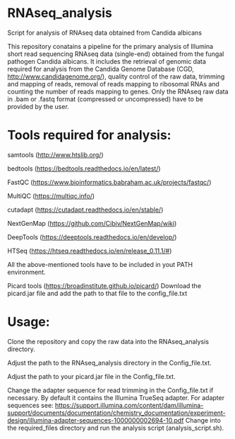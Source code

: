# RNAseq_analysis
Script for analysis of RNAseq data obtained from Candida albicans

This repository conatains a pipeline for the primary analysis of Illumina short read sequencing RNAseq data (single-end) obtained from the fungal pathogen Candida albicans. It includes the retrieval of genomic data required for analysis from the Candida Genome Database (CGD, http://www.candidagenome.org/), quality control of the raw data, trimming and mapping of reads, removal of reads mapping to ribosomal RNAs and counting the number of reads mapping to genes. Only the RNAseq raw data in .bam or .fastq format (compressed or uncompressed) have to be provided by the user.

# Tools required for analysis:

samtools (http://www.htslib.org/)

bedtools (https://bedtools.readthedocs.io/en/latest/)

FastQC (https://www.bioinformatics.babraham.ac.uk/projects/fastqc/)

MultiQC (https://multiqc.info/)

cutadapt (https://cutadapt.readthedocs.io/en/stable/)

NextGenMap (https://github.com/Cibiv/NextGenMap/wiki)

DeepTools (https://deeptools.readthedocs.io/en/develop/)

HTSeq (https://htseq.readthedocs.io/en/release_0.11.1/#)

All the above-mentioned tools have to be included in yout PATH environment.

Picard tools (https://broadinstitute.github.io/picard/)
  Download the picard.jar file and add the path to that file to the config_file.txt

# Usage:

Clone the repository and copy the raw data into the RNAseq_analysis directory.

Adjust the path to the RNAseq_analysis directory in the Config_file.txt.

Adjust the path to your picard.jar file in the Config_file.txt.

Change the adapter sequence for read trimming in the Config_file.txt if necessary. By default it contains the Illumina TrueSeq adapter.
  For adapter sequences see: https://support.illumina.com/content/dam/illumina-support/documents/documentation/chemistry_documentation/experiment-design/illumina-adapter-sequences-1000000002694-10.pdf
Change into the required_files directory and run the analysis script (analysis_script.sh).

